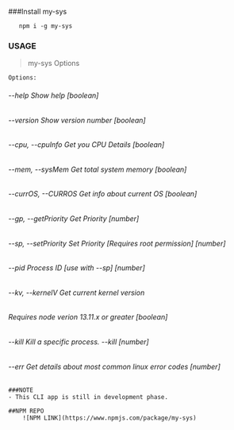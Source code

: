 ###Install my-sys
    
       npm i -g my-sys

### USAGE
> my-sys Options
    
    Options:
######  --help               Show help                                       [boolean]
######  --version            Show version number                             [boolean]
######  --cpu, --cpuInfo     Get you CPU Details                             [boolean]
######  --mem, --sysMem      Get total system memory                         [boolean]
######  --currOS, --CURROS   Get info about current OS                       [boolean]
######  --gp, --getPriority  Get Priority                                     [number]
######  --sp, --setPriority  Set Priority [Requires root permission]          [number]
######  --pid                Process ID [use with --sp]                       [number]
######  --kv, --kernelV      Get current kernel version
######                       Requires node verion 13.11.x or greater         [boolean]
######  --kill               Kill a specific process. --kill <PID>            [number]
######  --err                Get details about most common linux error codes  [number]
    ###NOTE 
    - This CLI app is still in development phase.
    
    ##NPM REPO
        ![NPM LINK](https://www.npmjs.com/package/my-sys)
